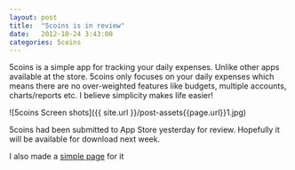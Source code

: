 ```yaml
---
layout: post
title:  "5coins is in review"
date:   2012-10-24 3:43:00
categories: 5coins
---
```


5coins is a simple app for tracking your daily expenses. Unlike other apps available at the store. 5coins only focuses on your daily expenses which means there are no over-weighted features like budgets, multiple accounts, charts/reports etc. I believe simplicity makes life easier!

![5coins Screen shots]({{ site.url }}/post-assets{{page.url}}1.jpg)

5coins had been submitted to App Store yesterday for review. Hopefully it will be available for download next week.

I also made a [simple page][5coins-link] for it

[5coins-link]: http://5coins.cmsight.com